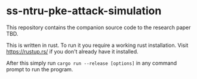 # ss-ntru-pke-attack-simulation
This repository contains the companion source code to the research paper TBD.

This is written in rust. To run it you require a working rust installation. Visit https://rustup.rs/ if you don't already have it installed.

After this simply run `cargo run --release [options]` in any command prompt to run the program.
